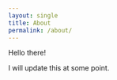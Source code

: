 ```yaml
---
layout: single
title: About
permalink: /about/
---
```


Hello there!

I will update this at some point.
